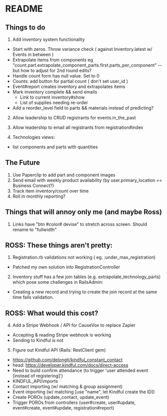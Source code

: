 # README

## Things to do
1. Add inventory system functionality
  * Start with zeros. Throw variance check ( against Inventory.latest w/ Events in between )
  * Extrapolate items from components eg "count.part.extrapolate_component_parts.first.parts_per_component" -- but how to adjust for 2nd round edits?
  * Handle count form has null value. Set to 0
  * Counts: add button for partial count ( don't set user_id )
  * Event#report creates inventory and extrapolates items
  * Mark inventory complete && send emails
    - Link to current inventory#show
    - List of supplies needing re-order
  * Add a reorder_level field to parts && materials instead of predicting?

2. Allow leadership to CRUD registrants for events.in_the_past
3. Allow leadership to email all registrants from registration#index

8. Technologies views:
  - list components and parts with quantities


## The Future
1. Use Paperclip to add part and component images
2. Send email with weekly product availability (by user.primary_location == Business Connect?)
3. Track item inventory/count over time
4. Roll in monthly reporting?


## Things that will annoy only me (and maybe Ross)
1. Links have "btn #color# devise" to stretch across screen. Should rename to "fullwidth"


## ROSS: These things aren't pretty:
1. Registration.rb validations not working ( eg. :under_max_registration)
  * Patched my own solution into RegistrationController
2. Inventory stuff has a few join tables (e.g. extrapolate_technology_parts) which pose some challenges in RailsAdmin:
  * Creating a new record and trying to create the join record at the same time fails validation.

## ROSS: What would this cost?
4. Add a Stripe Webhook / API for CauseVox to replace Zapier
  * Accepting & reading Stripe webhook is working
  * Sending to Kindful is not
5. Figure out Kindful API (Rails: RestClient gem)
  * https://github.com/delongtj/kindful_constant_contact
  * head: https://developer.kindful.com/docs/direct-access
  * Need to build confirm attendance (to trigger 'user attended event [instead of registering]')
  * KINDFUL_API/imports
  * Contact importing (w/ matching & group assignment)
  * Event importing (w/ matching [use "name", let Kindful create the ID])
  * Create POROs (update_contact, update_event)
  * Trigger POROs from controllers (user#create, user#update, event#create, event#update, registration#report)



